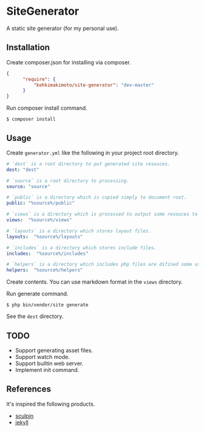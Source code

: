 # SiteGenerator 

A static site generator (for my personal use).

## Installation 

Create composer.json for installing via composer. 

```json
{
      "require": {
          "kohkimakimoto/site-generator": "dev-master"
      }
}
```

Run composer install command.

```Shell
$ composer install
```

## Usage

Create `generator.yml` like the following in your project root directory.

```yaml
# `dest` is a root directory to put generated site resouces.
dest: "dest"

# `source` is a root directory to processing.
source: "source"

# `public` is a directory which is copied simply to document root.
public: "%source%/public"

# `views` is a directory which is processed to output some resouces to dest directory.
views:  "%source%/views"

# `layouts` is a directory which stores layout files.
layouts:  "%source%/layouts"

# `includes` is a directory which stores include files.
includes:  "%source%/includes"

# `helpers` is a directory which includes php files are difined some user functions.
helpers:  "%source%/helpers"
```

Create contents. You can use markdown format in the `views` directory.

Run generate command.

```Shell
$ php bin/vendor/site generate
```

See the `dest` directory.


## TODO

* Support generating asset files. 
* Support watch mode.
* Support builtin web server.
* Implement init command.

## References

It's inspired the following products.

* [sculpin](https://github.com/sculpin/sculpin)
* [jekyll](https://github.com/jekyll/jekyll)

